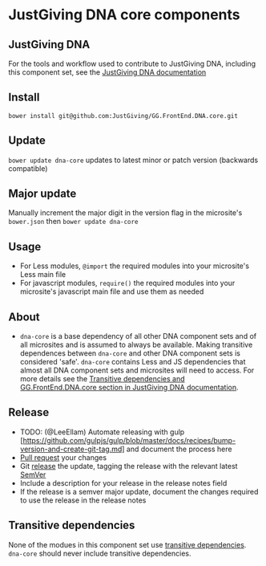 # JustGiving DNA core components

## JustGiving DNA
For the tools and workflow used to contribute to JustGiving DNA, including this component set, see the [JustGiving DNA documentation](https://github.com/JustGiving/GG.FrontEnd.DNA)

## Install
```bower install git@github.com:JustGiving/GG.FrontEnd.DNA.core.git```

## Update
```bower update dna-core``` updates to latest minor or patch version (backwards compatible)

## Major update
Manually increment the major digit in the version flag in the microsite's ```bower.json``` then ```bower update dna-core```

## Usage
- For Less modules, ```@import``` the required modules into your microsite's Less main file
- For javascript modules, ```require()``` the required modules into your microsite's javascript main file and use them as needed

## About
- ```dna-core``` is a base dependency of all other DNA component sets and of all microsites and is assumed to always be available. Making transitive dependences between ```dna-core``` and other DNA component sets is considered 'safe'. ```dna-core``` contains Less and JS dependencies that almost all DNA component sets and microsites will need to access. For more details see the [Transitive dependencies and GG.FrontEnd.DNA.core section in JustGiving DNA documentation](https://github.com/leanne1/GG.FrontEnd.DNA#transitive-dependencies-and-ggfrontenddnacore).

## Release
- TODO: (@LeeEllam) Automate releasing with gulp [https://github.com/gulpjs/gulp/blob/master/docs/recipes/bump-version-and-create-git-tag.md] and  document the process here 
- [Pull request](https://www.atlassian.com/git/tutorials/making-a-pull-request/) your changes 
- Git [release](https://github.com/blog/1547-release-your-software) the update, tagging the release with the relevant latest [SemVer](http://semver.org/) 
- Include a description for your release in the release notes field
- If the release is a semver major update, document the changes required to use the release in the release notes

## Transitive dependencies
None of the modues in this component set use [transitive dependencies](https://github.com/JustGiving/GG.FrontEnd.DNA#transitive-dependencies-and-ggfrontenddnacore). ```dna-core``` should never include transitive dependencies.